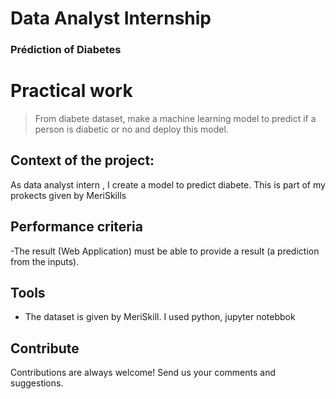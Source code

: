 # Data Analyst Internship
### Prédiction of Diabetes


# Practical work
> From diabete dataset, make a machine learning model to predict if a person is diabetic or no and deploy this model.

## Context of the project:
As data analyst intern , I create a model to predict diabete. This is part of my prokects given by MeriSkills
## Performance criteria
-The result (Web Application) must be able to provide a result (a prediction from the inputs).

## Tools

- The dataset is given by MeriSkill. I used python, jupyter notebbok

## Contribute

Contributions are always welcome!
Send us your comments and suggestions.
